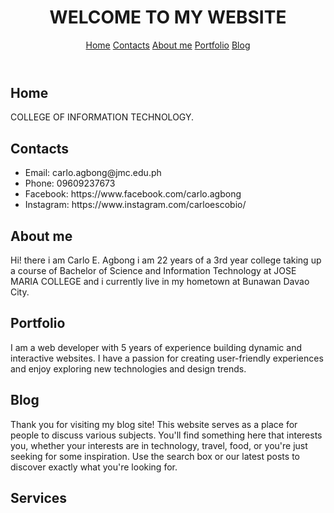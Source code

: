 
<html> 
  <head>
    <meta charset="UTF-8">
    <title>Personal Website</title>

  </head>
  <body>
    <header>
      <h1>WELCOME TO MY WEBSITE</h1>
      <nav>
        <a href="#home">Home</a>
        <a href="#contacts">Contacts</a>
        <a href="#about me">About me</a>
        <a href="#portfolio">Portfolio</a>
        <a href="#blog">Blog</a>
      </nav>
    </header>
    <main>
      <section id="home">
        <h2>Home</h2>
        <p>COLLEGE OF INFORMATION TECHNOLOGY.</p>
      </section>
      <section id="contacts">
        <h2>Contacts</h2>
        <ul>
          <li>Email: carlo.agbong@jmc.edu.ph</li>
          <li>Phone: 09609237673</li>
          <li>Facebook: https://www.facebook.com/carlo.agbong</li>
          <li>Instagram: https://www.instagram.com/carloescobio/</li>
        </ul>
      </section>
      <section id="about me">
        <h2>About me</h2>
        <p>Hi! there i am Carlo E. Agbong i am 22 years of a 3rd year college taking up a course of Bachelor of Science and Information Technology at JOSE MARIA COLLEGE and i currently live in my hometown at Bunawan Davao City.</p>
      </section>
      <section id="portfolio">
        <h2>Portfolio</h2>
        <p>I am a web developer with 5 years of experience building dynamic and interactive websites. I have a passion for creating user-friendly experiences and enjoy exploring new technologies and design trends.</p>
      </section>
      <section id="blog">
        <h2>Blog</h2>
        <p>Thank you for visiting my blog site! This website serves as a place for people to discuss various subjects. You'll find something here that interests you, whether your interests are in technology, travel, food, or you're just seeking for some inspiration. Use the search box or our latest posts to discover exactly what you're looking for.</p>
      </section>
      <section id="Services">
        <h2>Services</h2>
        <img src="" alt="">
        <img src="" alt="">
        <img src="" alt="">
      </section>
    </main>
  </body>
</html>
